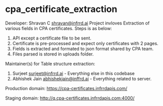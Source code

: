 # cpa_certificate_extraction

Developer: Shravan C <shravan@infrrd.ai>
Project invloves Extraction of various fields in CPA certificates. Steps is as below:
1. API except a certificate file to be sent.
2. Certificate is pre-processed and expect only certificates with 2 pages.
3. Fields is extracted and formated to json format shared by CPA team.
4. Files parsed is stored in uploads folder.

Maintainer(s) for Table structure extraction:
1. Surjeet  <surjeet@infrrd.ai> - Everything else in this codebase
2. Abhishek Jain <abhishekjain@inffrd.ai> - Everything related to server.

Production domain:
https://cpa-certificates.infrrdapis.com/

Staging domain:
http://q.cpa-certificates.infrrdapis.com:4000/
